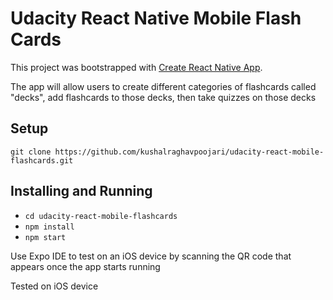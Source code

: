 # Udacity React Native Mobile Flash Cards

This project was bootstrapped with [Create React Native App](https://github.com/react-community/create-react-native-app).

The app will allow users to create different categories of flashcards called "decks", add flashcards to those decks, then take quizzes on those decks

## Setup

```
git clone https://github.com/kushalraghavpoojari/udacity-react-mobile-flashcards.git

```

## Installing and Running

* `cd udacity-react-mobile-flashcards`
* `npm install`
* `npm start`

Use Expo IDE to test on an iOS device by scanning the QR code that appears once the app starts running

Tested on iOS device
